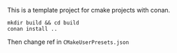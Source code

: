 This is a template project for cmake projects with conan.

```
mkdir build && cd build
conan install ..
```
Then change ref in `CMakeUserPresets.json`

